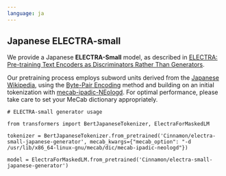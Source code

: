 ```yaml
---
language: ja
---
```

## Japanese ELECTRA-small

We provide a Japanese **ELECTRA-Small** model, as described in [ELECTRA: Pre-training Text Encoders as Discriminators Rather Than Generators](https://openreview.net/pdf?id=r1xMH1BtvB).

Our pretraining process employs subword units derived from the [Japanese Wikipedia](https://dumps.wikimedia.org/jawiki/latest), using the [Byte-Pair Encoding](https://www.aclweb.org/anthology/P16-1162.pdf) method and building on an initial tokenization with [mecab-ipadic-NEologd](https://github.com/neologd/mecab-ipadic-neologd). For optimal performance, please take care to set your MeCab dictionary appropriately.

```
# ELECTRA-small generator usage

from transformers import BertJapaneseTokenizer, ElectraForMaskedLM

tokenizer = BertJapaneseTokenizer.from_pretrained('Cinnamon/electra-small-japanese-generator', mecab_kwargs={"mecab_option": "-d /usr/lib/x86_64-linux-gnu/mecab/dic/mecab-ipadic-neologd"})

model = ElectraForMaskedLM.from_pretrained('Cinnamon/electra-small-japanese-generator')
```
